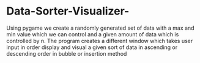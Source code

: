 # Data-Sorter-Visualizer-

Using pygame we create a randomly generated set of data with a max and min value which we can control and a given amount of data which is controlled by n. The program creates a different window which takes user input in order display and visual a given sort of data in ascending or descending order in bubble or insertion method
